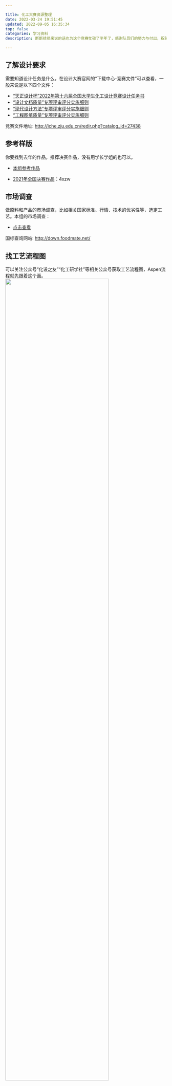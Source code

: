 ```yaml
---

title: 化工大赛资源整理
date: 2022-03-24 19:51:45
updated: 2022-09-05 16:35:34
top: false
categories: 学习资料
description: 断断续续来说的话也为这个竞赛忙碌了半年了，感谢队员们的努力与付出，祝贺本小组最终获得了全国三等奖的好成绩，也记录一些经验作为留念与分享... ...

---
```


## 了解设计要求
需要知道设计任务是什么，在设计大赛官网的“下载中心-竞赛文件”可以查看，一般来说是以下四个文件：
- [“天正设计杯”2022年第十六届全国大学生化工设计竞赛设计任务书](http://iche.zju.edu.cn/attachments/file/20220717/20220717100215_91631.pdf)
- [“设计文档质量”专项评审评分实施细则](http://iche.zju.edu.cn/attachments/file/20210624/20210624100438_42501.pdf)
- [“现代设计方法”专项评审评分实施细则](http://iche.zju.edu.cn/attachments/file/20210624/20210624100203_32222.pdf)
- [“工程图纸质量”专项评审评分实施细则](http://iche.zju.edu.cn/attachments/file/20210624/20210624100405_21992.pdf)

竞赛文件地址: http://iche.zju.edu.cn/redir.php?catalog_id=27438

## 参考样版
你要找到去年的作品，推荐决赛作品，没有用学长学姐的也可以。
- [本组参考作品](https://sharewh.mti100.com/share/a80d8f96-01ff-4e13-8d02-37171bc4acb2?t=3)

- [2021年全国决赛作品](https://pan.baidu.com/s/1xlqnfzDbPZwvaa5Al9BqjQ)：4xzw

## 市场调查
做原料和产品的市场调查，比如相关国家标准、行情、技术的优劣性等，选定工艺。本组的市场调查：

- [点击查看](https://sky.x-gap.ml/Config/化工设计大赛/市场调查/)

国标查询网站: http://down.foodmate.net/

## 找工艺流程图
可以关注公众号“化设之友”“化工研学社”等相关公众号获取工艺流程图，Aspen流程就先跟着这个画。
<img src="https://sky.x-gap.ml/d/Config/A2-1.jpg" width="80%"/>
<img src="https://sky.x-gap.ml/d/Config/A2-2.jpg" width="80%"/>

- [其它1,4-丁二醇生产工艺流程图](https://mp.weixin.qq.com/s/UgqM2COosvh6xpiZwlkxSw)

## 查找反应动力学文献
上知网、万方、ESI等平台查找反应相关的反应动力学数据，填入Aspen的反应器模型中，打流程。以下是本组使用的文献：

- [点击查看](https://sky.x-gap.ml/Config/化工设计大赛/反应动力学/)

## 查找精馏与回收文献
查询相关论文研究，调节塔参数，使得产物纯度达到工艺要求。请自行到到知网、万方等平台查询。

## 找风玫瑰图
布置厂区之前得考察水文地质和风向等，风玫瑰图集可以看看我下面整理的文件，也可在土木之类的论坛查找，或者使用钞能力，闲鱼大约几毛钱到几块钱就能买到了。

- [全国各地风玫瑰CAD图集](https://sky.x-gap.ml/Config/化工设计大赛/全国各地风玫瑰CAD图集)

## 软件准备

| Pro | Plus | Lite | Repack | Green | Setup |
| :------------: | :------------: | :------------: | :------------: | :------------: | :------------: |
| 专业版 | 增强版 | 精简版 | 破解版 | 绿色版 | 安装版 |

需要的软件可以去“果核剥壳”“化工加”等专门下载软件的网站下载，尽量不要直接百度搜索，今年315曝光的P2P下载器估计有不少人中招过吧，下面是我们设计使用到的软件，你可以放心下载：

- [化工设计大赛软件合集1](https://sky.x-gap.ml/Config/化工设计大赛/化工大赛软件)
- [化工设计大赛软件合集2](https://sharewh.mti100.com/share/c03a09ab-c626-4d66-a032-e906491b8d28?t=3)


## 视频资料
不会打流程，以及不会换热网络等等建议B站查，有挺多视频的。

## 本组成果
可在线预览，需要密码请通过**左侧联系方式**联系我。（2022-08-30：本组作品评为国三奖）

- [华南赛区-桂林理工大学-化工工艺包队](https://sky.x-gap.ml/Config/化工设计大赛/华南赛区-桂林理工大学-化工工艺包队/)

## 个人总结
第一，我主要负责Word方面，但是分数不是很理想，建议参照国赛模板，该做表面功夫的都做好；
第二，按要求提交作品，要求交的作品文件绝对不要缺少，否则后果自负；
第三，图纸不用全部自己画，特别是3D根据自己组的将别组的重新换位就好；
第四，要是参考了别人的文件，最好自己弄个新文件做，不要在原文件上改，复制粘贴的内容注意查看不要有别队的信息，文件属性也不要有别队信息；
第五，实习后发现现实中的塔是可以非常高的，还有MD塔盘等高新技术，可以大大提高分离效率，所以放心大胆设计，不需要畏首畏尾的。